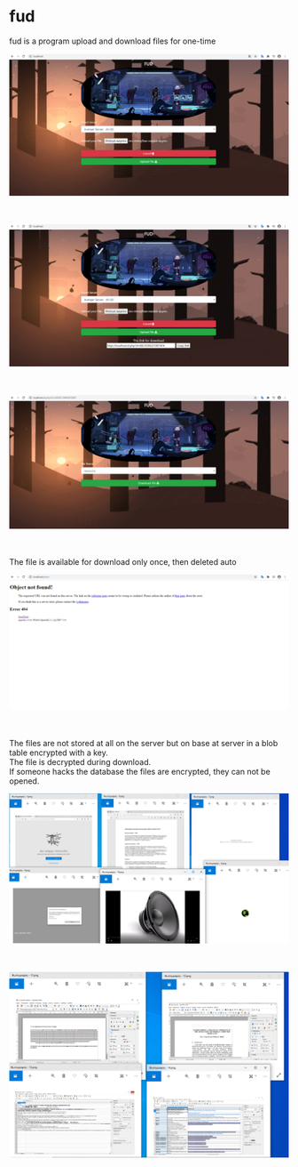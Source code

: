 # fud
fud is a program upload and download files for one-time </br>

![md/1](md/1.png) <br> <br> <br>

![md/2](md/2.png) <br> <br> <br>

![md/3](md/3.png) <br> <br> <br>

The file is available for download only once, then deleted auto </br>

![md/4](md/4.png) <br> <br> <br>

The files are not stored at all on the server but on base at server in a blob table encrypted with a key. </br>
The file is decrypted during download. </br>
If someone hacks the database the files are encrypted, they can not be opened. </br>

![md/6](md/6.png) <br> <br> <br>

![md/7](md/7.png) <br> <br> <br>


